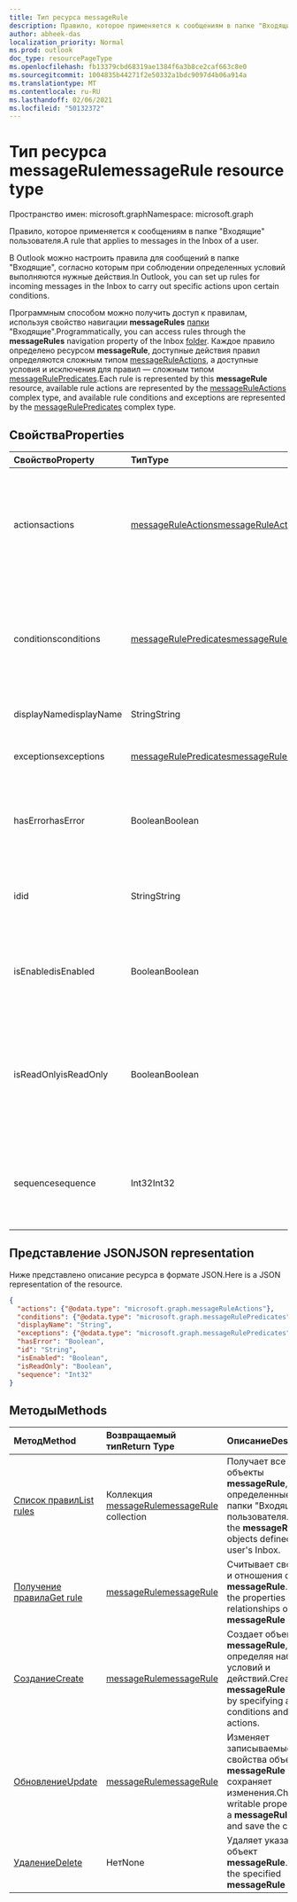 ```yaml
---
title: Тип ресурса messageRule
description: Правило, которое применяется к сообщениям в папке "Входящие" пользователя.
author: abheek-das
localization_priority: Normal
ms.prod: outlook
doc_type: resourcePageType
ms.openlocfilehash: fb13379cbd68319ae1384f6a3b8ce2caf663c8e0
ms.sourcegitcommit: 1004835b44271f2e50332a1bdc9097d4b06a914a
ms.translationtype: MT
ms.contentlocale: ru-RU
ms.lasthandoff: 02/06/2021
ms.locfileid: "50132372"
---
```

# <a name="messagerule-resource-type"></a><span data-ttu-id="17049-103">Тип ресурса messageRule</span><span class="sxs-lookup"><span data-stu-id="17049-103">messageRule resource type</span></span>

<span data-ttu-id="17049-104">Пространство имен: microsoft.graph</span><span class="sxs-lookup"><span data-stu-id="17049-104">Namespace: microsoft.graph</span></span>


<span data-ttu-id="17049-105">Правило, которое применяется к сообщениям в папке "Входящие" пользователя.</span><span class="sxs-lookup"><span data-stu-id="17049-105">A rule that applies to messages in the Inbox of a user.</span></span>

<span data-ttu-id="17049-106">В Outlook можно настроить правила для сообщений в папке "Входящие", согласно которым при соблюдении определенных условий выполняются нужные действия.</span><span class="sxs-lookup"><span data-stu-id="17049-106">In Outlook, you can set up rules for incoming messages in the Inbox to carry out specific actions upon certain conditions.</span></span> 

<span data-ttu-id="17049-107">Программным способом можно получить доступ к правилам, используя свойство навигации **messageRules** [папки](mailfolder.md) "Входящие".</span><span class="sxs-lookup"><span data-stu-id="17049-107">Programmatically, you can access rules through the **messageRules** navigation property of the Inbox [folder](mailfolder.md).</span></span> <span data-ttu-id="17049-108">Каждое правило определено ресурсом **messageRule**, доступные действия правил определяются сложным типом [messageRuleActions](messageruleactions.md), а доступные условия и исключения для правил — сложным типом [messageRulePredicates](messagerulepredicates.md).</span><span class="sxs-lookup"><span data-stu-id="17049-108">Each rule is represented by this **messageRule** resource, available rule actions are represented by the [messageRuleActions](messageruleactions.md) complex type, and available rule conditions and exceptions are represented by the [messageRulePredicates](messagerulepredicates.md) complex type.</span></span>


## <a name="properties"></a><span data-ttu-id="17049-109">Свойства</span><span class="sxs-lookup"><span data-stu-id="17049-109">Properties</span></span>
| <span data-ttu-id="17049-110">Свойство</span><span class="sxs-lookup"><span data-stu-id="17049-110">Property</span></span>     | <span data-ttu-id="17049-111">Тип</span><span class="sxs-lookup"><span data-stu-id="17049-111">Type</span></span>   |<span data-ttu-id="17049-112">Описание</span><span class="sxs-lookup"><span data-stu-id="17049-112">Description</span></span>|
|:---------------|:--------|:----------|
| <span data-ttu-id="17049-113">actions</span><span class="sxs-lookup"><span data-stu-id="17049-113">actions</span></span> | [<span data-ttu-id="17049-114">messageRuleActions</span><span class="sxs-lookup"><span data-stu-id="17049-114">messageRuleActions</span></span>](messageruleactions.md) | <span data-ttu-id="17049-115">Действия, которые нужно применить к сообщению при выполнении определенных условий.</span><span class="sxs-lookup"><span data-stu-id="17049-115">Actions to be taken on a message when the corresponding conditions are fulfilled.</span></span> |
| <span data-ttu-id="17049-116">conditions</span><span class="sxs-lookup"><span data-stu-id="17049-116">conditions</span></span> | [<span data-ttu-id="17049-117">messageRulePredicates</span><span class="sxs-lookup"><span data-stu-id="17049-117">messageRulePredicates</span></span>](messagerulepredicates.md) | <span data-ttu-id="17049-118">Условия, выполнение которых активирует соответствующие действия для указанного правила.</span><span class="sxs-lookup"><span data-stu-id="17049-118">Conditions that when fulfilled, will trigger the corresponding actions for that rule.</span></span> |
| <span data-ttu-id="17049-119">displayName</span><span class="sxs-lookup"><span data-stu-id="17049-119">displayName</span></span> | <span data-ttu-id="17049-120">String</span><span class="sxs-lookup"><span data-stu-id="17049-120">String</span></span> | <span data-ttu-id="17049-121">Отображаемое имя правила.</span><span class="sxs-lookup"><span data-stu-id="17049-121">The display name of the rule.</span></span> |
| <span data-ttu-id="17049-122">exceptions</span><span class="sxs-lookup"><span data-stu-id="17049-122">exceptions</span></span> | [<span data-ttu-id="17049-123">messageRulePredicates</span><span class="sxs-lookup"><span data-stu-id="17049-123">messageRulePredicates</span></span>](messagerulepredicates.md) | <span data-ttu-id="17049-124">Условия исключения для правила.</span><span class="sxs-lookup"><span data-stu-id="17049-124">Exception conditions for the rule.</span></span> |
| <span data-ttu-id="17049-125">hasError</span><span class="sxs-lookup"><span data-stu-id="17049-125">hasError</span></span> | <span data-ttu-id="17049-126">Boolean</span><span class="sxs-lookup"><span data-stu-id="17049-126">Boolean</span></span> | <span data-ttu-id="17049-127">Указывает, является ли правило ошибкой.</span><span class="sxs-lookup"><span data-stu-id="17049-127">Indicates whether the rule is in an error condition.</span></span> <span data-ttu-id="17049-128">Только для чтения.</span><span class="sxs-lookup"><span data-stu-id="17049-128">Read-only.</span></span> |
| <span data-ttu-id="17049-129">id</span><span class="sxs-lookup"><span data-stu-id="17049-129">id</span></span> |<span data-ttu-id="17049-130">String</span><span class="sxs-lookup"><span data-stu-id="17049-130">String</span></span>|<span data-ttu-id="17049-131">Уникальный идентификатор правила.</span><span class="sxs-lookup"><span data-stu-id="17049-131">The unique identifier of the rule.</span></span> <span data-ttu-id="17049-132">Только для чтения.</span><span class="sxs-lookup"><span data-stu-id="17049-132">Read-only.</span></span>|
| <span data-ttu-id="17049-133">isEnabled</span><span class="sxs-lookup"><span data-stu-id="17049-133">isEnabled</span></span> | <span data-ttu-id="17049-134">Boolean</span><span class="sxs-lookup"><span data-stu-id="17049-134">Boolean</span></span> | <span data-ttu-id="17049-135">Указывает, включено ли применение правила к сообщениям.</span><span class="sxs-lookup"><span data-stu-id="17049-135">Indicates whether the rule is enabled to be applied to messages.</span></span> |
| <span data-ttu-id="17049-136">isReadOnly</span><span class="sxs-lookup"><span data-stu-id="17049-136">isReadOnly</span></span> | <span data-ttu-id="17049-137">Boolean</span><span class="sxs-lookup"><span data-stu-id="17049-137">Boolean</span></span> | <span data-ttu-id="17049-138">Указывает, доступно ли правило только для чтения и можно ли изменить или удалить его с помощью REST API для правил.</span><span class="sxs-lookup"><span data-stu-id="17049-138">Indicates if the rule is read-only and cannot be modified or deleted by the rules REST API.</span></span> |
| <span data-ttu-id="17049-139">sequence</span><span class="sxs-lookup"><span data-stu-id="17049-139">sequence</span></span> | <span data-ttu-id="17049-140">Int32</span><span class="sxs-lookup"><span data-stu-id="17049-140">Int32</span></span> | <span data-ttu-id="17049-141">Определяет последовательность выполнения правила среди прочих правил.</span><span class="sxs-lookup"><span data-stu-id="17049-141">Indicates the order in which the rule is executed, among other rules.</span></span> |


## <a name="json-representation"></a><span data-ttu-id="17049-142">Представление JSON</span><span class="sxs-lookup"><span data-stu-id="17049-142">JSON representation</span></span>
<span data-ttu-id="17049-143">Ниже представлено описание ресурса в формате JSON.</span><span class="sxs-lookup"><span data-stu-id="17049-143">Here is a JSON representation of the resource.</span></span>

<!-- {
  "blockType": "resource",
  "optionalProperties": [
   ],
   "baseType": "microsoft.graph.entity",
  "@odata.type": "microsoft.graph.messageRule"
}-->

```json
{
  "actions": {"@odata.type": "microsoft.graph.messageRuleActions"},
  "conditions": {"@odata.type": "microsoft.graph.messageRulePredicates"},
  "displayName": "String",
  "exceptions": {"@odata.type": "microsoft.graph.messageRulePredicates"},
  "hasError": "Boolean",
  "id": "String",
  "isEnabled": "Boolean",
  "isReadOnly": "Boolean",
  "sequence": "Int32"
}

```

## <a name="methods"></a><span data-ttu-id="17049-144">Методы</span><span class="sxs-lookup"><span data-stu-id="17049-144">Methods</span></span>
| <span data-ttu-id="17049-145">Метод</span><span class="sxs-lookup"><span data-stu-id="17049-145">Method</span></span>           | <span data-ttu-id="17049-146">Возвращаемый тип</span><span class="sxs-lookup"><span data-stu-id="17049-146">Return Type</span></span>    |<span data-ttu-id="17049-147">Описание</span><span class="sxs-lookup"><span data-stu-id="17049-147">Description</span></span>|
|:---------------|:--------|:----------|
|[<span data-ttu-id="17049-148">Список правил</span><span class="sxs-lookup"><span data-stu-id="17049-148">List rules</span></span>](../api/mailfolder-list-messagerules.md) | <span data-ttu-id="17049-149">Коллекция [messageRule](messagerule.md)</span><span class="sxs-lookup"><span data-stu-id="17049-149">[messageRule](messagerule.md) collection</span></span> |<span data-ttu-id="17049-150">Получает все объекты **messageRule**, определенные для папки "Входящие" пользователя.</span><span class="sxs-lookup"><span data-stu-id="17049-150">Get all the **messageRule** objects defined for the user's Inbox.</span></span>|
|[<span data-ttu-id="17049-151">Получение правила</span><span class="sxs-lookup"><span data-stu-id="17049-151">Get rule</span></span>](../api/messagerule-get.md) | [<span data-ttu-id="17049-152">messageRule</span><span class="sxs-lookup"><span data-stu-id="17049-152">messageRule</span></span>](messagerule.md) |<span data-ttu-id="17049-153">Считывает свойства и отношения объекта **messageRule**.</span><span class="sxs-lookup"><span data-stu-id="17049-153">Read the properties and relationships of a **messageRule** object.</span></span>|
|[<span data-ttu-id="17049-154">Создание</span><span class="sxs-lookup"><span data-stu-id="17049-154">Create</span></span>](../api/mailfolder-post-messagerules.md) | [<span data-ttu-id="17049-155">messageRule</span><span class="sxs-lookup"><span data-stu-id="17049-155">messageRule</span></span>](messagerule.md) |<span data-ttu-id="17049-156">Создает объект **messageRule**, определяя набор условий и действий.</span><span class="sxs-lookup"><span data-stu-id="17049-156">Create a **messageRule** object by specifying a set of conditions and actions.</span></span>|
|[<span data-ttu-id="17049-157">Обновление</span><span class="sxs-lookup"><span data-stu-id="17049-157">Update</span></span>](../api/messagerule-update.md) | [<span data-ttu-id="17049-158">messageRule</span><span class="sxs-lookup"><span data-stu-id="17049-158">messageRule</span></span>](messagerule.md) |<span data-ttu-id="17049-159">Изменяет записываемые свойства объекта **messageRule** и сохраняет изменения.</span><span class="sxs-lookup"><span data-stu-id="17049-159">Change writable properties on a **messageRule** object and save the changes.</span></span> |
|[<span data-ttu-id="17049-160">Удаление</span><span class="sxs-lookup"><span data-stu-id="17049-160">Delete</span></span>](../api/messagerule-delete.md) | <span data-ttu-id="17049-161">Нет</span><span class="sxs-lookup"><span data-stu-id="17049-161">None</span></span> |<span data-ttu-id="17049-162">Удаляет указанный объект **messageRule**.</span><span class="sxs-lookup"><span data-stu-id="17049-162">Delete the specified **messageRule** object.</span></span> |

<!-- uuid: 8fcb5dbc-d5aa-4681-8e31-b001d5168d79
2015-10-25 14:57:30 UTC -->
<!-- {
  "type": "#page.annotation",
  "description": "messageRule resource",
  "keywords": "",
  "section": "documentation",
  "tocPath": ""
}-->

